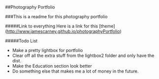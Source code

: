 ##Photography Portfolio

###This is a readme for this photography portfolio

#####Link to everything
Here is a link for this [theme] (http://www.jamescarney.github.io/photographyPortfolio)

#####Todo List
*	Make a pretty lightbox for portfolio
*	Clear off all the extra stuff from the lightbox2 folder and only have the dist.
*	Make the Education section look better
*	Do something else that makes me a lot of money in the future.
